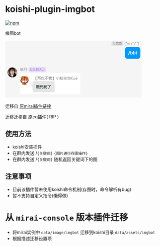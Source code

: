 # koishi-plugin-imgbot

[![npm](https://img.shields.io/npm/v/koishi-plugin-imgbot?style=flat-square)](https://www.npmjs.com/package/koishi-plugin-imgbot)

棒图bot

![alt text](images/QQ_1721538806060.png)

迁移自 [原mirai插件链接](https://github.com/shabby2333/imgbot) 

迁移迁移自 原cq插件( ~~RIP~~ )

## 使用方法
- koishi安装插件
- 在群内发送 /`{关键词}` `{图片进行存图操作}`
- 在群内发送 /`{关键词}` 随机返回关键词下的图

## 注意事项
- 目前该插件暂未使用koishi命令机制(存图时，命令解析有bug)
- 暂不支持自定义指令(~~懒得做~~)

# 从 `mirai-console` 版本插件迁移
- 将mirai实例中 `data/image/imgbot` 迁移到koishi目录 `data/assets/imgbot`
- 根据描述迁移设置项